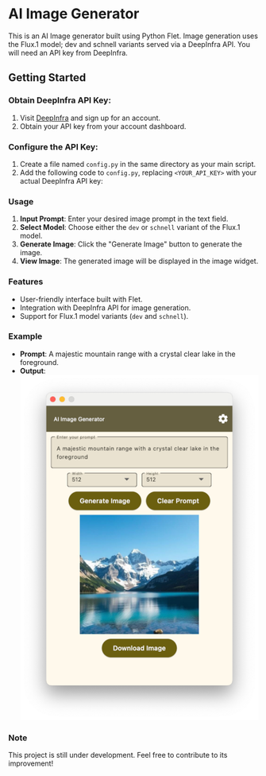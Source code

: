 # AI Image Generator

This is an AI Image generator built using Python Flet. Image generation uses the Flux.1 model; dev and schnell variants served via a DeepInfra API. You will need an API key from DeepInfra.

## Getting Started

### Obtain DeepInfra API Key:

1. Visit [DeepInfra](https://deepinfra.ai/) and sign up for an account.
2. Obtain your API key from your account dashboard.

### Configure the API Key:

1. Create a file named `config.py` in the same directory as your main script.
2. Add the following code to `config.py`, replacing `<YOUR_API_KEY>` with your actual DeepInfra API key:

### Usage

1. **Input Prompt**: Enter your desired image prompt in the text field.
2. **Select Model**: Choose either the `dev` or `schnell` variant of the Flux.1 model.
3. **Generate Image**: Click the "Generate Image" button to generate the image.
4. **View Image**: The generated image will be displayed in the image widget.

### Features

- User-friendly interface built with Flet.
- Integration with DeepInfra API for image generation.
- Support for Flux.1 model variants (`dev` and `schnell`).

### Example

- **Prompt**: A majestic mountain range with a crystal clear lake in the foreground.
- **Output**:  
  ![Generated Image](./output.png)

### Note

This project is still under development. Feel free to contribute to its improvement!